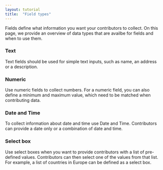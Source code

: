 ```yaml
---
layout: tutorial
title:  "Field types"
---
```


Fields define what information you want your contributors to collect. On this page, we provide an overview of data types that are availbe for fields and when to use them. 

### Text

Text fields should be used for simple text inputs, such as name, an address or a description.

### Numeric

Use numeric fields to collect numbers. For a numeric field, you can also define a minimum and maximum value, which need to be matched when contributing data.

### Date and Time

To collect information about date and time use Date and Time. Contributors can provide a date only or a combination of date and time.

### Select box

Use select boxes when you want to provide contributors with a list of pre-defined values. Contributors can then select one of the values from that list. For example, a list of countries in Europe can be defined as a select box.